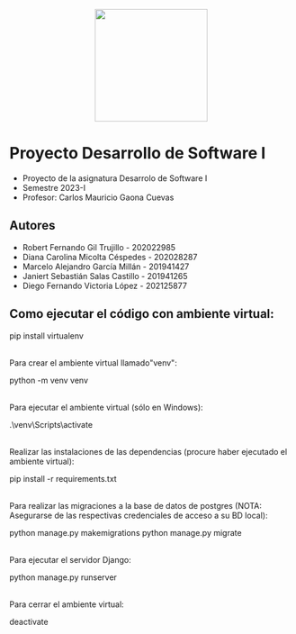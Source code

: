 <p align='center'>
  <img width='200' heigth='225' src='https://user-images.githubusercontent.com/62605744/171186764-43f7aae0-81a9-4b6e-b4ce-af963564eafb.png'>
</p>

# Proyecto Desarrollo de Software I
- Proyecto de la asignatura Desarrolo de Software I
- Semestre 2023-I
- Profesor: Carlos Mauricio Gaona Cuevas

## Autores
- Robert Fernando Gil Trujillo - 202022985
- Diana Carolina Micolta Céspedes - 202028287
- Marcelo Alejandro García Millán - 201941427
- Janiert Sebastián Salas Castillo - 201941265
- Diego Fernando Victoria López - 202125877


## Como ejecutar el código con ambiente virtual:


pip install virtualenv 


<br>
Para crear el ambiente virtual llamado"venv":


python -m venv venv


<br>
Para ejecutar el ambiente virtual (sólo en Windows):


.\venv\Scripts\activate


<br>
Realizar las instalaciones de las dependencias (procure haber ejecutado el ambiente virtual):


pip install -r requirements.txt

<br>
Para realizar las migraciones a la base de datos de postgres (NOTA: Asegurarse de las respectivas credenciales de acceso a su BD local):


python manage.py makemigrations
python manage.py migrate

<br>
Para ejecutar el servidor Django:


python manage.py runserver


<br>
Para cerrar el ambiente virtual:


deactivate
